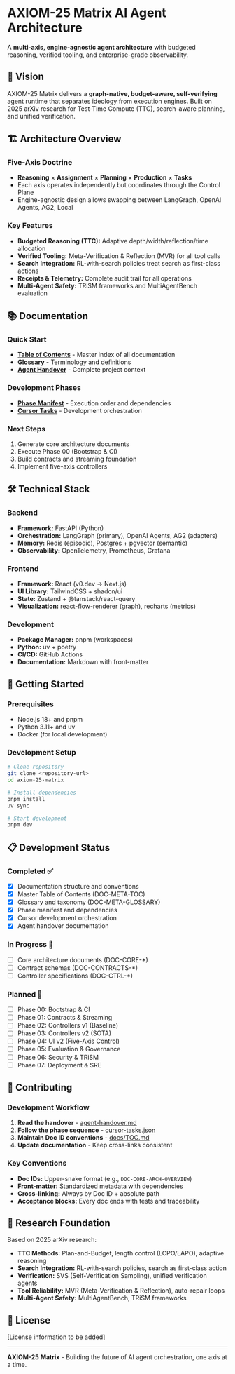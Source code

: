 # AXIOM-25 Matrix AI Agent Architecture

A **multi-axis, engine-agnostic agent architecture** with budgeted reasoning, verified tooling, and enterprise-grade observability.

## 🎯 Vision

AXIOM-25 Matrix delivers a **graph-native, budget-aware, self-verifying** agent runtime that separates ideology from execution engines. Built on 2025 arXiv research for Test-Time Compute (TTC), search-aware planning, and unified verification.

## 🏗️ Architecture Overview

### Five-Axis Doctrine
- **Reasoning** × **Assignment** × **Planning** × **Production** × **Tasks**
- Each axis operates independently but coordinates through the Control Plane
- Engine-agnostic design allows swapping between LangGraph, OpenAI Agents, AG2, Local

### Key Features
- **Budgeted Reasoning (TTC):** Adaptive depth/width/reflection/time allocation
- **Verified Tooling:** Meta-Verification & Reflection (MVR) for all tool calls  
- **Search Integration:** RL-with-search policies treat search as first-class actions
- **Receipts & Telemetry:** Complete audit trail for all operations
- **Multi-Agent Safety:** TRiSM frameworks and MultiAgentBench evaluation

## 📚 Documentation

### Quick Start
- [**Table of Contents**](docs/TOC.md) - Master index of all documentation
- [**Glossary**](docs/GLOSSARY.md) - Terminology and definitions
- [**Agent Handover**](agent-handover.md) - Complete project context

### Development Phases
- [**Phase Manifest**](docs/phases/_manifest.yaml) - Execution order and dependencies
- [**Cursor Tasks**](cursor-tasks.json) - Development orchestration

### Next Steps
1. Generate core architecture documents
2. Execute Phase 00 (Bootstrap & CI)
3. Build contracts and streaming foundation
4. Implement five-axis controllers

## 🛠️ Technical Stack

### Backend
- **Framework:** FastAPI (Python)
- **Orchestration:** LangGraph (primary), OpenAI Agents, AG2 (adapters)
- **Memory:** Redis (episodic), Postgres + pgvector (semantic)
- **Observability:** OpenTelemetry, Prometheus, Grafana

### Frontend  
- **Framework:** React (v0.dev → Next.js)
- **UI Library:** TailwindCSS + shadcn/ui
- **State:** Zustand + @tanstack/react-query
- **Visualization:** react-flow-renderer (graph), recharts (metrics)

### Development
- **Package Manager:** pnpm (workspaces)
- **Python:** uv + poetry
- **CI/CD:** GitHub Actions
- **Documentation:** Markdown with front-matter

## 🚀 Getting Started

### Prerequisites
- Node.js 18+ and pnpm
- Python 3.11+ and uv
- Docker (for local development)

### Development Setup
```bash
# Clone repository
git clone <repository-url>
cd axiom-25-matrix

# Install dependencies
pnpm install
uv sync

# Start development
pnpm dev
```

## 📋 Development Status

### Completed ✅
- [x] Documentation structure and conventions
- [x] Master Table of Contents (DOC-META-TOC)
- [x] Glossary and taxonomy (DOC-META-GLOSSARY)
- [x] Phase manifest and dependencies
- [x] Cursor development orchestration
- [x] Agent handover documentation

### In Progress 🔄
- [ ] Core architecture documents (DOC-CORE-*)
- [ ] Contract schemas (DOC-CONTRACTS-*)
- [ ] Controller specifications (DOC-CTRL-*)

### Planned 📅
- [ ] Phase 00: Bootstrap & CI
- [ ] Phase 01: Contracts & Streaming
- [ ] Phase 02: Controllers v1 (Baseline)
- [ ] Phase 03: Controllers v2 (SOTA)
- [ ] Phase 04: UI v2 (Five-Axis Control)
- [ ] Phase 05: Evaluation & Governance
- [ ] Phase 06: Security & TRiSM
- [ ] Phase 07: Deployment & SRE

## 🤝 Contributing

### Development Workflow
1. **Read the handover** - [agent-handover.md](agent-handover.md)
2. **Follow the phase sequence** - [cursor-tasks.json](cursor-tasks.json)
3. **Maintain Doc ID conventions** - [docs/TOC.md](docs/TOC.md)
4. **Update documentation** - Keep cross-links consistent

### Key Conventions
- **Doc IDs:** Upper-snake format (e.g., `DOC-CORE-ARCH-OVERVIEW`)
- **Front-matter:** Standardized metadata with dependencies
- **Cross-linking:** Always by Doc ID + absolute path
- **Acceptance blocks:** Every doc ends with tests and traceability

## 📖 Research Foundation

Based on 2025 arXiv research:
- **TTC Methods:** Plan-and-Budget, length control (LCPO/LAPO), adaptive reasoning
- **Search Integration:** RL-with-search policies, search as first-class action  
- **Verification:** SVS (Self-Verification Sampling), unified verification agents
- **Tool Reliability:** MVR (Meta-Verification & Reflection), auto-repair loops
- **Multi-Agent Safety:** MultiAgentBench, TRiSM frameworks

## 📄 License

[License information to be added]

---

**AXIOM-25 Matrix** - Building the future of AI agent orchestration, one axis at a time.